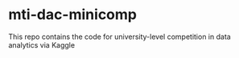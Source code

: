 # mti-dac-minicomp
This repo contains the code for university-level competition in data analytics via Kaggle
